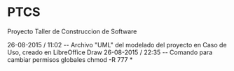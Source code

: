 # PTCS
Proyecto Taller de Construccion de Software

26-08-2015 / 11:02 -- Archivo "UML" del modelado del proyecto en Caso de Uso, creado en LibreOffice Draw
26-08-2015 / 22:35 -- Comando para cambiar permisos globales chmod -R 777 *
